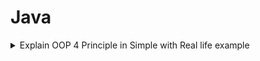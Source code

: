 # Java

<details>

<summary>Explain OOP 4 Principle in Simple with Real life example</summary>

### 🔐 ১. এনক্যাপসুলেশন (Encapsulation)

{% hint style="warning" %}
### মূল কথা: তথ্য ও ফাংশন একত্রে গোপন করে রাখা।
{% endhint %}

📺 আমরা যে টিভির রিমোট ব্যবহার করি, টিভির রিমোটের ভিতরে কীভাবে সার্কিট কাজ করে আমরা জানি না, কিন্তু বাটনে চাপ দিলে টিভি অন/অফ হয়।\
🔧 আমরা শুধু বাটন চেপে কাজ করাই, ভিতরের যন্ত্রাংশ লুকানো থাকে — এটাই হচ্ছে এনক্যাপসুলেশন।

➡️ প্রোগ্রামিং-এ: ক্লাসের ভিতরে প্রপার্টি ও মেথড থাকে, বাইরের দুনিয়া শুধু মেথড ব্যাবহার করে — ভিতরের ডাটা লুকানো থাকে।

### 👨‍👦 ২. ইনহেরিটেন্স (Inheritance)

{% hint style="warning" %}
### মূল কথা: বাবা ছেলের সম্পর্ক 🙂😊
{% endhint %}

🧲 সাধারণ টিভি রিমোটে শুধু অন/অফ ফিচার থাকে, কিন্তু স্মার্ট রিমোটে ইউটিউব, নেটফ্লিক্স ইত্যাদি অতিরিক্ত বাটন যোগ হয়।\
📌 নতুন রিমোট পুরনো ফিচার রেখে বাড়তি ফিচার যোগ করেছে — এটাই ইনহেরিটেন্স।

➡️ প্রোগ্রামিং-এ: একটা ক্লাস থেকে আরেকটা ক্লাস বৈশিষ্ট্য উত্তরাধিকার সূত্রে পায়।

### 🎭 ৩. পলিমরফিজম (Polymorphism)

{% hint style="warning" %}
### মূল কথা: একই জিনিস বিভিন্নভাবে কাজ করতে পারে।
{% endhint %}

🔘 রিমোটে অনেক বাটন আছে — যেমন Menu আর OK বাটন দেখতে একরকম, কিন্তু কাজ আলাদা।\
🧠 একই ইন্টারফেস, আলাদা কাজ — এটাই হচ্ছে পলিমরফিজম।

➡️ প্রোগ্রামিং-এ: একাধিক ক্লাসে একই মেথড নাম থাকলেও ভিন্নভাবে কাজ করে।

### 🕊 ৪. অ্যাবস্ট্রাকশন (Abstraction)

{% hint style="warning" %}
### মূল কথা: কাজের পেছনের জটিলতা না জেনে শুধু ফলাফল পাওয়া।
{% endhint %}

🔊 ভলিউম বাটনে চাপ দিলে সাউন্ড বাড়ে বা কমে — কিন্তু ভিতরে কীভাবে সেই সিগন্যাল যায়, তা ব্যবহারকারীকে জানার দরকার নেই।\
📡 আমরা শুধু কাজটা করি, ভিতরের প্রসেস জানি না — এটাই অ্যাবস্ট্রাকশন।

🕌 আরেকটি বাস্তব উদাহরণ :\
আমরা আল্লাহর অসীম জ্ঞান ও ক্ষমতা (Implementation) পুরোপুরি বুঝি কিন্তু দেখি নাই সরাসরি ,\
কিন্তু নামাজ, দোয়া, জিকির (Interface) দ্বারা তাঁর সঙ্গে সম্পর্ক রাখি।\
☝️ “আল্লাহর উপর বিশ্বাস করে ইবাদত করা” এর জন্য তাঁর সবকিছু জানার প্রয়োজন নেই — এটাই অ্যাবস্ট্রাকশন।

Author:&#x20;

</details>

